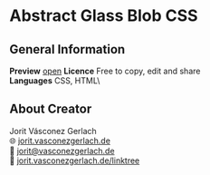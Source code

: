 # Abstract Glass Blob CSS

## General Information
**Preview** [open](https://jorit.vasconezgerlach.de/host/abstract-glass-blob-css-git/)
**Licence** Free to copy, edit and share\
**Languages** CSS, HTML\

## About Creator
Jorit Vásconez Gerlach\
🌐 [jorit.vasconezgerlach.de](https://jorit.vasconezgerlach.de)\
📧 [jorit@vasconezgerlach.de](mailto:jorit@vasconezgerlach.de)\
🔗 [jorit.vasconezgerlach.de/linktree](https://jorit.vasconezgerlach.de/linktree)

